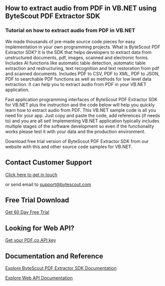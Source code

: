 ## How to extract audio from PDF in VB.NET using ByteScout PDF Extractor SDK

### Tutorial on how to extract audio from PDF in VB.NET

We made thousands of pre-made source code pieces for easy implementation in your own programming projects. What is ByteScout PDF Extractor SDK? It is the SDK that helps developers to extract data from unstructured documents, pdf, images, scanned and electronic forms. Includes AI functions like automatic table detection, automatic table extraction and restructuring, text recognition and text restoration from pdf and scanned documents. Includes PDF to CSV, PDF to XML, PDF to JSON, PDF to searchable PDF functions as well as methods for low level data extraction. It can help you to extract audio from PDF in your VB.NET application.

Fast application programming interfaces of ByteScout PDF Extractor SDK for VB.NET plus the instruction and the code below will help you quickly learn how to extract audio from PDF. This VB.NET sample code is all you need for your app. Just copy and paste the code, add references (if needs to) and you are all set! Implementing VB.NET application typically includes multiple stages of the software development so even if the functionality works please test it with your data and the production environment.

Download free trial version of ByteScout PDF Extractor SDK from our website with this and other source code samples for VB.NET.

## Contact Customer Support

[Click here to get in touch](https://bytescout.zendesk.com/hc/en-us/requests/new?subject=ByteScout%20PDF%20Extractor%20SDK%20Question)

or send email to [support@bytescout.com](mailto:support@bytescout.com?subject=ByteScout%20PDF%20Extractor%20SDK%20Question) 

## Free Trial Download

[Get 60 Day Free Trial](https://bytescout.com/download/web-installer?utm_source=github-readme)

## Looking for Web API? 

[Get your PDF.co API key](https://pdf.co/documentation/api?utm_source=github-readme)

## Documentation and Reference

[Explore ByteScout PDF Extractor SDK Documentation](https://bytescout.com/documentation/index.html?utm_source=github-readme)

[Explore Web API Documentation](https://pdf.co/documentation/api?utm_source=github-readme)